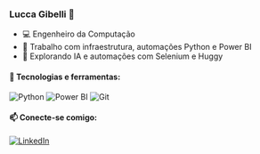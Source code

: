 ### Lucca Gibelli 👋

- 💻 Engenheiro da Computação
- 📍 Trabalho com infraestrutura, automações Python e Power BI
- 🚀 Explorando IA e automações com Selenium e Huggy

#### 🚧 Tecnologias e ferramentas:
![Python](https://img.shields.io/badge/Python-3776AB?style=for-the-badge&logo=python&logoColor=white)
![Power BI](https://img.shields.io/badge/PowerBI-F2C811?style=for-the-badge&logo=powerbi&logoColor=white)
![Git](https://img.shields.io/badge/Git-F05032?style=for-the-badge&logo=git&logoColor=white)

#### 📫 Conecte-se comigo:
[![LinkedIn](https://img.shields.io/badge/LinkedIn-blue?style=for-the-badge&logo=linkedin&logoColor=white)](https://www.linkedin.com/in/luccagibelli/)
